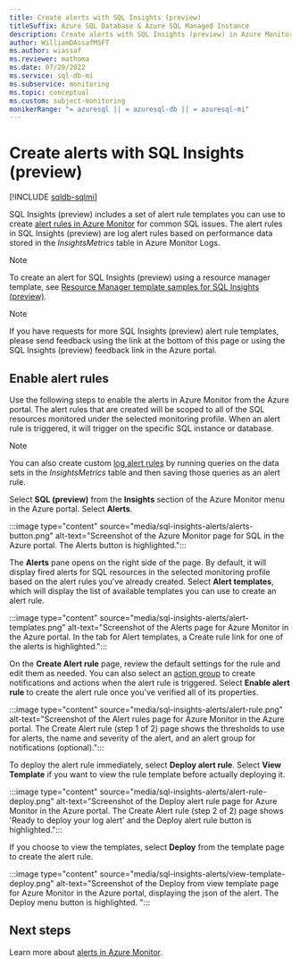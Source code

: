 ```yaml
---
title: Create alerts with SQL Insights (preview)
titleSuffix: Azure SQL Database & Azure SQL Managed Instance
description: Create alerts with SQL Insights (preview) in Azure Monitor
author: WilliamDAssafMSFT
ms.author: wiassaf
ms.reviewer: mathoma
ms.date: 07/29/2022
ms.service: sql-db-mi
ms.subservice: monitoring
ms.topic: conceptual
ms.custom: subject-monitoring
monikerRange: "= azuresql || = azuresql-db || = azuresql-mi"
---
```


# Create alerts with SQL Insights (preview)
[!INCLUDE [sqldb-sqlmi](../includes/appliesto-sqldb-sqlmi.md)]

SQL Insights (preview) includes a set of alert rule templates you can use to create [alert rules in Azure Monitor](/azure/azure-monitor/alerts/alerts-overview) for common SQL issues. The alert rules in SQL Insights (preview) are log alert rules based on performance data stored in the *InsightsMetrics* table in Azure Monitor Logs.  

> [!NOTE]
> To create an alert for SQL Insights (preview) using a resource manager template, see [Resource Manager template samples for SQL Insights (preview)](/azure/azure-monitor/insights/resource-manager-sql-insights#create-an-alert-rule-for-sql-insights).


> [!NOTE]
> If you have requests for more SQL Insights (preview) alert rule templates, please send feedback using the link at the bottom of this page or using the SQL Insights (preview) feedback link in the Azure portal.

## Enable alert rules 
Use the following steps to enable the alerts in Azure Monitor from the Azure portal. The alert rules that are created will be scoped to all of the SQL resources monitored under the selected monitoring profile.  When an alert rule is triggered, it will trigger on the specific SQL instance or database.

> [!NOTE]
> You can also create custom [log alert rules](/azure/azure-monitor/alerts/alerts-log) by running queries on the data sets in the *InsightsMetrics* table and then saving those queries as an alert rule. 

Select **SQL (preview)** from the **Insights** section of the Azure Monitor menu in the Azure portal. Select **Alerts**.

:::image type="content" source="media/sql-insights-alerts/alerts-button.png" alt-text="Screenshot of the Azure Monitor page for SQL in the Azure portal. The Alerts button is highlighted.":::

The **Alerts** pane opens on the right side of the page. By default, it will display fired alerts for SQL resources in the selected monitoring profile based on the alert rules you've already created. Select **Alert templates**, which will display the list of available templates you can use to create an alert rule.

:::image type="content" source="media/sql-insights-alerts/alert-templates.png" alt-text="Screenshot of the Alerts page for Azure Monitor in the Azure portal. In the tab for Alert templates, a Create rule link for one of the alerts is highlighted.":::

On the **Create Alert rule** page, review the default settings for the rule and edit them as needed. You can also select an [action group](/azure/azure-monitor/alerts/action-groups) to create notifications and actions when the alert rule is triggered. Select **Enable alert rule** to create the alert rule once you've verified all of its properties.


:::image type="content" source="media/sql-insights-alerts/alert-rule.png" alt-text="Screenshot of the Alert rules page for Azure Monitor in the Azure portal. The Create Alert rule (step 1 of 2) page shows the thresholds to use for alerts, the name and severity of the alert, and an alert group for notifications (optional).":::

To deploy the alert rule immediately, select **Deploy alert rule**. Select **View Template** if you want to view the rule template before actually deploying it.

:::image type="content" source="media/sql-insights-alerts/alert-rule-deploy.png" alt-text="Screenshot of the Deploy alert rule page for Azure Monitor in the Azure portal. The Create Alert rule (step 2 of 2) page shows 'Ready to deploy your log alert' and the Deploy alert rule button is highlighted.":::

If you choose to view the templates, select **Deploy** from the template page to create the alert rule.

:::image type="content" source="media/sql-insights-alerts/view-template-deploy.png" alt-text="Screenshot of the Deploy from view template page for Azure Monitor in the Azure portal, displaying the json of the alert. The Deploy menu button is highlighted. ":::


## Next steps

Learn more about [alerts in Azure Monitor](/azure/azure-monitor/alerts/alerts-overview).

